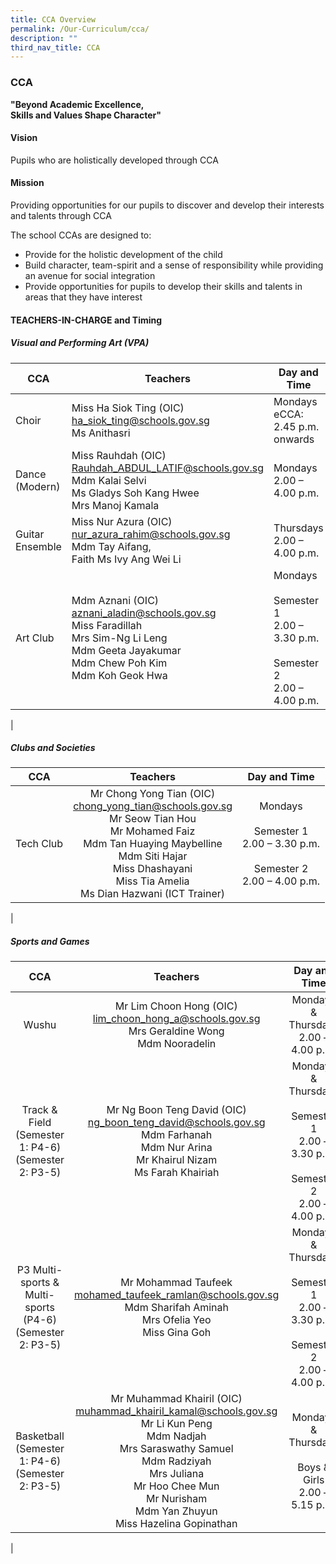 ```yaml
---
title: CCA Overview
permalink: /Our-Curriculum/cca/
description: ""
third_nav_title: CCA
---
```

### CCA
  
**"Beyond Academic Excellence,**<br>
**Skills and Values Shape Character"**

#### Vision
Pupils who are holistically developed through CCA

#### Mission
Providing opportunities for our pupils to discover and develop their interests and talents through CCA

The school CCAs are designed to:
* Provide for the holistic development of the child
* Build character, team-spirit and a sense of responsibility while providing an avenue for social integration
* Provide opportunities for pupils to develop their skills and talents in areas that they have interest

#### TEACHERS-IN-CHARGE and Timing

##### Visual and Performing Art (VPA)

| CCA | Teachers | Day and Time |
|---|---|---|
| Choir | Miss Ha Siok Ting (OIC)<br> [ha_siok_ting@schools.gov.sg](ha_siok_ting@schools.gov.sg) <br>Ms Anithasri   | Mondays eCCA:<br> 2.45 p.m. onwards   |
| Dance (Modern) | Miss Rauhdah (OIC)<br> [Rauhdah_ABDUL_LATIF@schools.gov.sg](Rauhdah_ABDUL_LATIF@schools.gov.sg)<br> Mdm Kalai Selvi<br> Ms Gladys Soh Kang Hwee<br> Mrs Manoj Kamala   | Mondays<br> 2.00 – 4.00 p.m.   |
| Guitar Ensemble | Miss Nur Azura (OIC)<br> [nur_azura_rahim@schools.gov.sg](nur_azura_rahim@schools.gov.sg)<br> Mdm Tay Aifang,<br> Faith Ms Ivy Ang Wei Li   | Thursdays<br> 2.00 – 4.00 p.m.   |
| Art Club | Mdm Aznani (OIC)<br> [aznani_aladin@schools.gov.sg](aznani_aladin@schools.gov.sg)<br> Miss Faradillah<br> Mrs Sim-Ng Li Leng <br>Mdm Geeta Jayakumar<br> Mdm Chew Poh Kim<br> Mdm Koh Geok Hwa   | Mondays<br><br> Semester 1<br> 2.00 – 3.30 p.m. <br><br>  Semester 2 <br>2.00 – 4.00 p.m. |
|

##### Clubs and Societies

| CCA | Teachers | Day and Time |
|:---:|:---:|:---:|
| Tech Club | Mr Chong Yong Tian (OIC)<br> [chong_yong_tian@schools.gov.sg](chong_yong_tian@schools.gov.sg) <br>Mr Seow Tian Hou<br> Mr Mohamed Faiz <br>Mdm Tan Huaying Maybelline <br>Mdm Siti Hajar<br> Miss Dhashayani   <br>Miss Tia Amelia <br>Ms Dian Hazwani (ICT Trainer)   | Mondays  <br><br> Semester 1<br> 2.00 – 3.30 p.m.<br><br>   Semester 2 <br>2.00 – 4.00 p.m. |
|

##### Sports and Games

| CCA | Teachers | Day and Time |
|:---:|:---:|:---:|
| Wushu | Mr Lim Choon Hong (OIC)<br> [lim_choon_hong_a@schools.gov.sg](lim_choon_hong_a@schools.gov.sg) <br>Mrs Geraldine Wong<br> Mdm Nooradelin   | Mondays & Thursdays <br>2.00 – 4.00 p.m. |
| Track & Field <br>(Semester 1: P4-6) <br>(Semester 2: P3-5) | Mr Ng Boon Teng David (OIC)<br> [ng_boon_teng_david@schools.gov.sg](ng_boon_teng_david@schools.gov.sg) <br>Mdm Farhanah<br> Mdm Nur Arina <br>Mr Khairul Nizam<br> Ms Farah Khairiah | Mondays & Thursdays <br><br>  Semester 1<br> 2.00 – 3.30 p.m. <br><br>  Semester 2 <br>2.00 – 4.00 p.m. |
| P3 Multi-sports &  Multi-sports<br> (P4-6) <br>(Semester 2: P3-5) | Mr Mohammad Taufeek<br> [mohamed_taufeek_ramlan@schools.gov.sg](mohamed_taufeek_ramlan@schools.gov.sg)<br> Mdm Sharifah Aminah<br> Mrs Ofelia Yeo<br> Miss Gina Goh   | Mondays & Thursdays<br><br> Semester 1 <br>2.00 – 3.30 p.m. <br><br>  Semester 2 <br>2.00 – 4.00 p.m. |
| Basketball <br>(Semester 1: P4-6) <br>(Semester 2: P3-5) | Mr Muhammad Khairil (OIC)<br> [muhammad_khairil_kamal@schools.gov.sg](muhammad_khairil_kamal@schools.gov.sg) <br>Mr Li Kun Peng <br>Mdm Nadjah<br> Mrs Saraswathy Samuel<br> Mdm Radziyah<br> Mrs Juliana<br> Mr Hoo Chee Mun <br>Mr Nurisham<br> Mdm Yan Zhuyun<br> Miss Hazelina Gopinathan   | Mondays & Thursdays<br><br> Boys & Girls <br>2.00 – 5.15 p.m.   
|